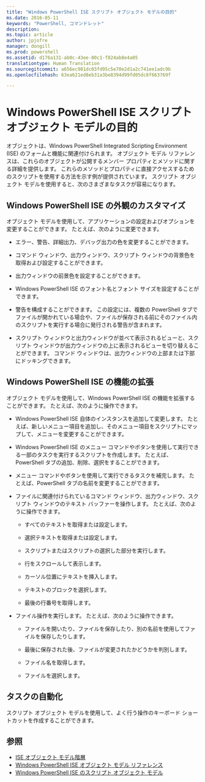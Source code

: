 ```yaml
---
title: "Windows PowerShell ISE スクリプト オブジェクト モデルの目的"
ms.date: 2016-05-11
keywords: "PowerShell, コマンドレット"
description: 
ms.topic: article
author: jpjofre
manager: dongill
ms.prod: powershell
ms.assetid: d176a131-ab0c-43ee-80c1-f824ab8e4a05
translationtype: Human Translation
ms.sourcegitcommit: a656ec981dc03fd95c5e70e2d1a2c741ee1adc9b
ms.openlocfilehash: 63ea621ed8eb31a3be8394d99fd05dc8f663769f

---
```


# Windows PowerShell ISE スクリプト オブジェクト モデルの目的
  オブジェクトは、Windows PowerShell Integrated Scripting Environment (ISE) のフォームと機能に関連付けられます。 オブジェクト モデル リファレンスは、これらのオブジェクトが公開するメンバー プロパティとメソッドに関する詳細を提供します。 これらのメソッドとプロパティに直接アクセスするためのスクリプトを使用する方法を示す例が提供されています。 スクリプト オブジェクト モデルを使用すると、次のさまざまなタスクが容易になります。

## Windows PowerShell ISE の外観のカスタマイズ
 オブジェクト モデルを使用して、アプリケーションの設定およびオプションを変更することができます。 たとえば、次のように変更できます。

-   エラー、警告、詳細出力、デバッグ出力の色を変更することができます。

-   コマンド ウィンドウ、出力ウィンドウ、スクリプト ウィンドウの背景色を取得および設定することができます。

-   出力ウィンドウの前景色を設定することができます。

-   Windows PowerShell ISE のフォント名とフォント サイズを設定することができます。

-   警告を構成することができます。 この設定には、複数の PowerShell タブでファイルが開かれている場合や、ファイルが保存される前にそのファイル内のスクリプトを実行する場合に発行される警告が含まれます。

-   スクリプト ウィンドウと出力ウィンドウが並べて表示されるビューと、スクリプト ウィンドウが出力ウィンドウの上に表示されるビューを切り替えることができます。 コマンド ウィンドウは、出力ウィンドウの上部または下部にドッキングできます。

## Windows PowerShell ISE の機能の拡張
 オブジェクト モデルを使用して、Windows PowerShell ISE の機能を拡張することができます。 たとえば、次のように操作できます。

-   Windows PowerShell ISE 自体のインスタンスを追加して変更します。 たとえば、新しいメニュー項目を追加し、そのメニュー項目をスクリプトにマップして、メニューを変更することができます。

-   Windows PowerShell ISE のメニュー コマンドやボタンを使用して実行できる一部のタスクを実行するスクリプトを作成します。 たとえば、PowerShell タブの追加、削除、選択をすることができます。

-   メニュー コマンドやボタンを使用して実行できるタスクを補完します。 たとえば、PowerShell タブの名前を変更することができます。

-   ファイルに関連付けられているコマンド ウィンドウ、出力ウィンドウ、スクリプト ウィンドウのテキスト バッファーを操作します。 たとえば、次のように操作できます。

    -   すべてのテキストを取得または設定します。

    -   選択テキストを取得または設定します。

    -   スクリプトまたはスクリプトの選択した部分を実行します。

    -   行をスクロールして表示します。

    -   カーソル位置にテキストを挿入します。

    -   テキストのブロックを選択します。

    -   最後の行番号を取得します。

-   ファイル操作を実行します。 たとえば、次のように操作できます。

    -   ファイルを開いたり、ファイルを保存したり、別の名前を使用してファイルを保存したりします。

    -   最後に保存された後、ファイルが変更されたかどうかを判別します。

    -   ファイル名を取得します。

    -   ファイルを選択します。

## タスクの自動化
 スクリプト オブジェクト モデルを使用して、よく行う操作のキーボード ショートカットを作成することができます。

## 参照
 - [ISE オブジェクト モデル階層](The-ISE-Object-Model-Hierarchy.md) 
 - [Windows PowerShell ISE オブジェクト モデル リファレンス](Windows-PowerShell-ISE-Object-Model-Reference.md) 
 - [Windows PowerShell ISE のスクリプト オブジェクト モデル](The-Windows-PowerShell-ISE-Scripting-Object-Model.md)

  



<!--HONumber=Oct16_HO1-->


